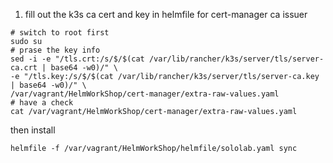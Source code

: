 1. fill out the k3s ca cert and key in helmfile for cert-manager ca issuer
```shell
# switch to root first
sudo su
# prase the key info
sed -i -e "/tls.crt:/s/$/$(cat /var/lib/rancher/k3s/server/tls/server-ca.crt | base64 -w0)/" \
-e "/tls.key:/s/$/$(cat /var/lib/rancher/k3s/server/tls/server-ca.key | base64 -w0)/" \
/var/vagrant/HelmWorkShop/cert-manager/extra-raw-values.yaml
# have a check
cat /var/vagrant/HelmWorkShop/cert-manager/extra-raw-values.yaml
```

then install
```
helmfile -f /var/vagrant/HelmWorkShop/helmfile/sololab.yaml sync
```
